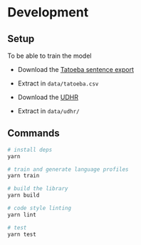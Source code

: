 # Development

## Setup

To be able to train the model

- Download the [Tatoeba sentence export](https://downloads.tatoeba.org/exports/sentences.tar.bz2)
- Extract in `data/tatoeba.csv`

- Download the [UDHR](https://unicode.org/udhr/assemblies/udhr_txt.zip)
- Extract in `data/udhr/`

## Commands

```sh
# install deps
yarn

# train and generate language profiles
yarn train

# build the library
yarn build

# code style linting
yarn lint

# test
yarn test
```
